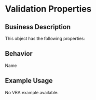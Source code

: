 # Validation Properties

## Business Description
This object has the following properties:

## Behavior
Name

## Example Usage
No VBA example available.